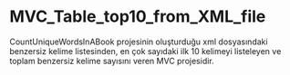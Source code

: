 # MVC_Table_top10_from_XML_file
CountUniqueWordsInABook projesinin oluşturduğu xml dosyasındaki benzersiz kelime listesinden, en çok sayıdaki ilk 10 kelimeyi listeleyen ve toplam benzersiz kelime sayısını veren MVC projesidir.

